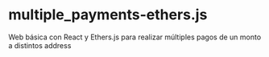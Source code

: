 # multiple_payments-ethers.js
Web básica con React y Ethers.js para realizar múltiples pagos de un monto a distintos address

